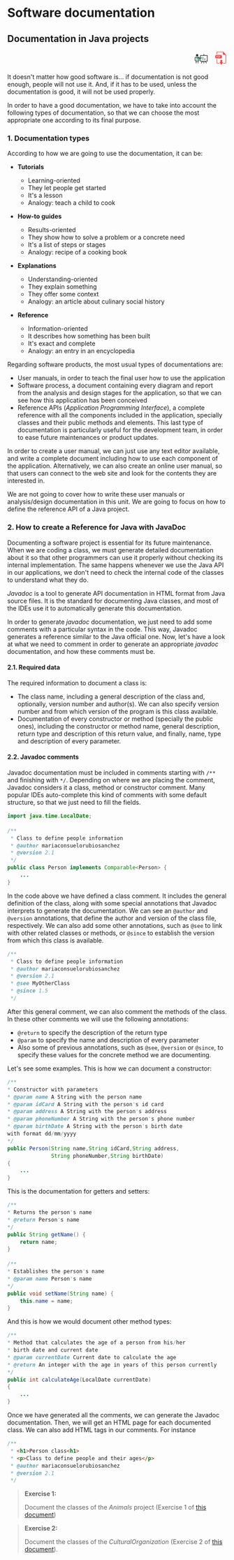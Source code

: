 # Software documentation

## Documentation in Java projects

<div style="text-align: right">
<a target="_blank" href="slides/09a.html"><img src="../../img/diapositivas.png" width="32" /></a>&nbsp;&nbsp;
<a target="_blank" href="09a.pdf"><img src="../../img/pdf.png" width="32" /></a>
</div>

It doesn't matter how good software is... if documentation is not good enough, people will not use it. And, if it has to be used, unless the documentation is good, it will not be used properly.

In order to have a good documentation, we have to take into account the following types of documentation, so that we can choose the most appropriate one according to its final purpose.

### 1. Documentation types

According to how we are going to use the documentation, it can be:

* **Tutorials**
  * Learning-oriented
  * They let people get started
  * It's a lesson
  * Analogy: teach a child to cook

* **How-to guides**
  * Results-oriented
  * They show how to solve a problem or a concrete need
  * It's a list of steps or stages
  * Analogy: recipe of a cooking book

* **Explanations**
  * Understanding-oriented
  * They explain something
  * They offer some context
  * Analogy: an article about culinary social history

* **Reference**
  * Information-oriented
  * It describes how something has been built
  * It's exact and complete
  * Analogy: an entry in an encyclopedia
  
Regarding software products, the most usual types of documentations are: 

* User manuals, in order to teach the final user how to use the application
* Software process, a document containing every diagram and report from the analysis and design stages for the application, so that we can see how this application has been conceived 
* Reference APIs (*Application Programming Interface*), a complete reference with all the components included in the application, specially classes and their public methods and elements. This last type of documentation is particularly useful for the development team, in order to ease future maintenances or product updates.

In order to create a user manual, we can just use any text editor available, and write a complete document including how to use each component of the application. Alternatively, we can also create an online user manual, so that users can connect to the web site and look for the contents they are interested in.

We are not going to cover how to write these user manuals or analysis/design documentation in this unit. We are going to focus on how to define the reference API of a Java project.

### 2. How to create a Reference for Java with JavaDoc

Documenting a software project is essential for its future maintenance. When we are coding a class, we must generate detailed documentation about it so that other programmers can use it properly without checking its internal implementation. The same happens whenever we use the Java API in our applications, we don't need to check the internal code of the classes to understand what they do.

*Javadoc* is a tool to generate API documentation in HTML format from Java source files. It is the standard for documenting Java classes, and most of the IDEs use it to automatically generate this documentation.

In order to generate *javadoc* documentation, we just need to add some comments with a particular syntax in the code. This way, Javadoc generates a reference similar to the Java official one. Now, let's have a look at what we need to comment in order to generate an appropriate *javadoc* documentation, and how these comments must be.

#### 2.1. Required data

The required information to document a class is:

* The class name, including a general description of the class and, optionally, version number and author(s). We can also specify version number and from which version of the program is this class available.
* Documentation of every constructor or method (specially the public ones), including the constructor or method name, general description, return type and description of this return value, and finally, name, type and description of every parameter.

#### 2.2. Javadoc comments

Javadoc documentation must be included in comments starting with `/**` and finishing with `*/`. Depending on where we are placing the comment, Javadoc considers it a class, method or constructor comment. Many popular IDEs auto-complete this kind of comments with some default structure, so that we just need to fill the fields.

```java
import java.time.LocalDate;

/**
 * Class to define people information
 * @author mariaconsuelorubiosanchez
 * @version 2.1
 */
public class Person implements Comparable<Person> {
    ...
}
```

In the code above we have defined a class comment. It includes the general definition of the class, along with some special annotations that Javadoc interprets to generate the documentation. We can see an `@author` and `@version` annotations, that define the author and version of the class file, respectively. We can also add some other annotations, such as `@see` to link with other related classes or methods, or `@since` to establish the version from which this class is available.

```java
/**
 * Class to define people information
 * @author mariaconsuelorubiosanchez
 * @version 2.1
 * @see MyOtherClass
 * @since 1.5
 */
 ```

After this general comment, we can also comment the methods of the class. In these other comments we will use the following annotations:
* `@return` to specify the description of the return type
* `@param` to specify the name and description of every parameter
* Also some of previous annotations, such as `@see`, `@version` or `@since`, to specify these values for the concrete method we are documenting.

Let's see some examples. This is how we can document a constructor:

```java
/**
* Constructor with parameters
* @param name A String with the person name
* @param idCard A String with the person's id card
* @param address A String with the person's address
* @param phoneNumber A String with the person's phone number
* @param birthDate A String with the person's birth date 
with format dd/mm/yyyy
*/
public Person(String name,String idCard,String address,
              String phoneNumber,String birthDate)
{
    ...
}
```

This is the documentation for getters and setters:

```java
/**
* Returns the person's name
* @return Person's name
*/
public String getName() {
    return name;
}

/**
* Establishes the person's name
* @param name Person's name
*/
public void setName(String name) {
    this.name = name;
}
```

And this is how we would document other method types:

```java
/**
* Method that calculates the age of a person from his/her
* birth date and current date
* @param currentDate Current date to calculate the age
* @return An integer with the age in years of this person currently
*/
public int calculateAge(LocalDate currentDate)
{
    ...
}
```

Once we have generated all the comments, we can generate the Javadoc documentation. Then, we will get an HTML page for each documented class. We can also add HTML tags in our comments. For instance

```java
/**
 * <h1>Person class<h1>
 * <p>Class to define people and their ages</p>
 * @author mariaconsuelorubiosanchez
 * @version 2.1
 */
```

> **Exercise 1:**
>
> Document the classes of the *Animals* project (Exercise 1 of [this document](05e))

> **Exercise 2:**
> 
> Document the classes of the *CulturalOrganization* (Exercise 2 of [this document](05e)).